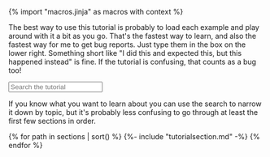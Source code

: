 {% import "macros.jinja" as macros with context %}

The best way to use this tutorial is probably to
load each example and play around with it a bit as you go. That's the fastest
way to learn, and also the fastest way for me to get bug reports. Just type
them in the box on the lower right. Something short like "I did this and
expected this, but this happened instead" is fine. If the tutorial is
confusing, that counts as a bug too!

<input id="tutorialsearch" placeholder="Search the tutorial" id="box" type="text"/>

If you know what you want to learn about you can use the search to narrow it down by topic,
but it's probably less confusing to go through at least the first few sections in order.

<div id="tutorial">
{% for path in sections | sort() %}
	  {%- include "tutorialsection.md" -%}
{% endfor %}
</div>
